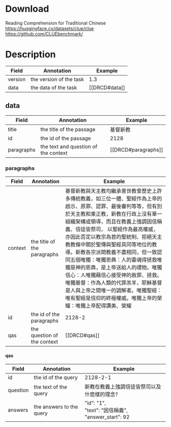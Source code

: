 # Download
Reading Comprehension for Traditional Chinese<br>
https://huggingface.co/datasets/clue/clue
https://github.com/CLUEbenchmark/

# Description
| Field   | Annotation              | Example       |
| ------- | ----------------------- | ------------- |
| version | the version of the task | 1.3           |
| data    | the data of the task    | [[DRCD#data]] |
## data
| Field      | Annotation                           | Example             |
| ---------- | ------------------------------------ | ------------------- |
| title      | the title of the passage             | 基督新教                |
| id         | the id of the passage                | 2128                |
| paragraphs | the text and question of the context | [[DRCD#paragraphs]] |
### paragraphs
| Field   | Annotation                  | Example                                                                                                                                                                                                                                                                                                   |
| ------- | --------------------------- | --------------------------------------------------------------------------------------------------------------------------------------------------------------------------------------------------------------------------------------------------------------------------------------------------------- |
| context | the title of the paragraphs | 基督新教與天主教均繼承普世教會歷史上許多傳統教義，如三位一體、聖經作為上帝的啟示、原罪、認罪、最後審判等等，但有別於天主教和東正教，新教在行政上沒有單一組織架構或領導，而且在教義上強調因信稱義、信徒皆祭司， 以聖經作為最高權威，亦因此否定以教宗為首的聖統制、拒絕天主教教條中關於聖傳與聖經具同等地位的教導。新教各宗派間教義不盡相同，但一致認同五個唯獨：唯獨恩典：人的靈魂得拯救唯獨是神的恩典，是上帝送給人的禮物。唯獨信心：人唯獨藉信心接受神的赦罪、拯救。唯獨基督：作為人類的代罪羔羊，耶穌基督是人與上帝之間唯一的調解者。唯獨聖經：唯有聖經是信仰的終極權威。唯獨上帝的榮耀：唯獨上帝配得讚美、榮耀 |
| id      | the id of the paragraphs    | 2128-2                                                                                                                                                                                                                                                                                                    |
| qas     | the question of the context | [[DRCD#qas]]                                                                                                                                                                                                                                                                                              |
#### qas
| Field    | Annotation               | Example                                             |
| -------- | ------------------------ | --------------------------------------------------- |
| id       | the id of the query      | 2128-2-1                                            |
| question | the text of the query    | 新教在教義上強調信徒皆祭司以及什麼樣的理念?                              |
| answers  | the answers to the query | "id": "1",<br>"text": "因信稱義",<br>"answer_start": 92 |
